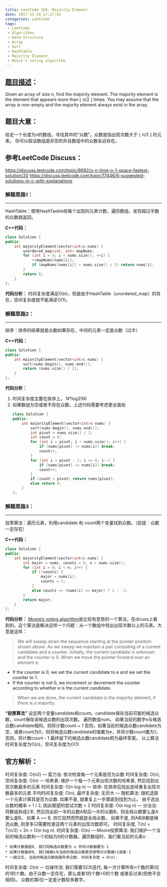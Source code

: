 ```yaml
---
title: LeetCode 169. Majority Element
date: 2017-11-24 17:27:42
categories: LeetCode
tags:
 - LeetCode
 - Algorithms
 - Data Structure
 - Array
 - Sort
 - HashTable
 - Majority Element
 - Moore’s voting algorithm
---
```


## [题目描述][1]：
Given an array of size n, find the majority element. The majority element is the element that appears more than ⌊ n/2 ⌋ times.
You may assume that the array is non-empty and the majority element always exist in the array.

## 题目大意：
给定一个长度为n的数组，寻找其中的“众数”。众数是指出现次数大于 ⌊ n/2 ⌋ 的元素。
你可以假设数组是非空的并且数组中的众数永远存在。

##  参考LeetCode Discuss：
https://discuss.leetcode.com/topic/8692/o-n-time-o-1-space-fastest-solution/20
https://discuss.leetcode.com/topic/17446/6-suggested-solutions-in-c-with-explanations


### 解题思路1：
---
HashTable：使用HashTasble给每个出现的元素计数，遍历数组，发现超过半数的众数就返回。

**C++代码：**
``` c++
class Solution {
public:
    int majorityElement(vector<int>& nums) {
        unordered_map<int, int> mapNums;
        for (int i = 0; i < nums.size(); ++i) {
            ++mapNums[nums[i]];
            if (mapNums[nums[i]] > nums.size() / 2) return nums[i];
        }
        return 0;
    }
};
```

**代码分析：**
时间复杂度满足O(n)，但是由于HashTable（unordered_map）的存在，空间复杂度就不能满足O(1)。

### 解题思路2：
---
排序：排序的结果就是众数如果存在，中间的元素一定是众数（过半）

**C++代码：**
``` c++
class Solution {
public:
    int majorityElement(vector<int>& nums) {
        sort(nums.begin(), nums.end());
        return (nums.size() / 2);
    }
};
```

**代码分析：**
1. 时间复杂度主要在排序上， N*log2(N)
2. 如果数组为空或者不存在众数，上述代码需要考虑更全面些
    ```c++
    class Solution {
    public:
        int majorityElement(vector<int>& nums) {
            sort(nums.begin(), nums.end());
            int pivot = nums.size() / 2;
            int count = 0;
            for (int i = pivot; i < nums.size(); i++) {
                if (nums[pivot] != nums[i]) break;
                count++;
            }
            for (int i = pivot - 1; i >= 0; i--) {
                if (nums[pivot] != nums[i]) break;
                count++;
            }
            if (count > pivot) return nums[pivot];
            else return 0;
        }
    };
    ```

### 解题思路3：
---
投票算法：遍历元素，利用candidate 和 count两个变量找到众数。（前提：众数一定存在）

**C++代码：**
``` c++
class Solution {
public:
    int majorityElement(vector<int>& nums) {
        int major = nums, counts = 0, n = nums.size();
        for (int i = 0; i < n; i++) {
            if (!counts) {
                major = nums[i];
                counts = 1;
            }
            else counts += (nums[i] == major) ? 1 : -1;
        }
        return major;
    }
};
```

**代码分析：**
[Moore’s voting algorithm][2]是比较有意思的一个算法，在dicuss上看到的。这个算法是解决这样一个问题：从一个数组中找出出现半数以上的元素。大意是这样：
> We will sweep down the sequence starting at the pointer position shown above. As we sweep we maintain a pair consisting of a current candidate and a counter. Initially, the current candidate is unknown and the counter is 0.
When we move the pointer forward over an element e:
- If the counter is 0, we set the current candidate to e and we set the counter to 1.
- If the counter is not 0, we increment or decrement the counter according to whether e is the current candidate.
>When we are done, the current candidate is the majority element, if there is a majority.

**“投票算法”**
设定两个变量candidate和count。candidate保存当前可能的候选众数，count保存该候选众数的出现次数。
遍历数组num。
如果当前的数字e与候选众数candidate相同，则将计数count + 1
否则，如果当前的候选众数candidate为空，或者count为0，则将候选众数candidate的值置为e，并将计数count置为1。
否则，将计数count - 1
最终留下的候选众数candidate即为最终答案。
以上算法时间复杂度为O(n)，空间复杂度为O(1)

## 官方解析：
时间复杂度: O(n2) — 蛮力法: 依次检查每一个元素是否为众数
时间复杂度: O(n), 空间复杂度: O(n) — 哈希表: 维护一个每一个元素出现次数的哈希表, 然后找到出现次数最多的元素
时间复杂度: O(n log n) — 排序: 在排序后找出连续重复出现次数最多的元素
平均时间复杂度: O(n), 最坏复杂度: 无穷大 — 随机算法: 随机选取一个元素计算其是否为众数. 如果不是, 就重复上一步骤直到找到为止。 由于选出众数的概率 > 1 / 2, 因此期望的尝试次数 < 2
时间复杂度: O(n log n) — 分治法: 将数组拆成2半, 然后找出前一半的众数A和后一半的众数B。则全局众数要么是A要么是B。 如果 A == B, 则它自然而然就是全局众数。 如果不是, 则A和B都是候选众数, 则至多只需要检查这两个元素的出现次数即可。 时间复杂度, T(n) = T(n/2) + 2n = O(n log n).
时间复杂度: O(n) — Moore投票算法: 我们维护一个当前的候选众数和一个初始为0的计数器。遍历数组时，我们看当前的元素x:

    * 如果计数器是0, 我们将候选众数置为 x 并将计数器置为 1
    * 如果计数器非0, 我们根据x与当前的候选众数是否相等对计数器+1或者-1
    * 一趟之后, 当前的候选众数就是所求众数. 时间复杂度 = O(n).

时间复杂度: O(n) — 位操作法: 我们需要32次迭代, 每一次计算所有n个数的第i位的1的个数。由于众数一定存在，那么或者1的个数>0的个数 或者反过来(但绝不会相同)。 众数的第i位一定是计数较多数字。


[1]: https://leetcode.com/problems/majority-element/description/
[2]: http://blog.csdn.net/chfe007/article/details/42919017
